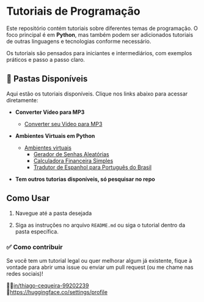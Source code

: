 # Tutoriais de Programação

Este repositório contém tutoriais sobre diferentes temas de programação. O foco principal é em **Python**, mas também podem ser adicionados tutoriais de outras linguagens e tecnologias conforme necessário.

Os tutoriais são pensados para iniciantes e intermediários, com exemplos práticos e passo a passo claro.

## 📁 Pastas Disponíveis

Aqui estão os tutoriais disponíveis. Clique nos links abaixo para acessar diretamente:

- **Converter Vídeo para MP3**
   - [Converter seu Vídeo para MP3](https://github.com/ThiagoMaria-SecurityIT/Tutoriais/tree/main/Python/convert-video-to-mp3 ) 
 
- **Ambientes Virtuais em Python**
   - [Ambientes virtuais](https://github.com/ThiagoMaria-SecurityIT/Tutoriais/tree/main/Ambientes%20virtuais)
      - [Gerador de Senhas Aleatórias](./Ambientes%20virtuais/gerador_senhas.md)
      - [Calculadora Financeira Simples](./Ambientes%20virtuais/calculadora_financeira.md)
      - [Tradutor de Espanhol para Português do Brasil](./Ambientes%20virtuais/tradutor_es_br.md)

- **Tem outros tutorias disponíveis, só pesquisar no repo**

## Como Usar

1. Navegue até a pasta desejada
   
2. Siga as instruções no arquivo `README.md` ou siga o tutorial dentro da pasta específica.

### ✅ Como contribuir

Se você tem um tutorial legal ou quer melhorar algum já existente, fique à vontade para abrir uma issue ou enviar um pull request (ou me chame nas redes sociais)!

🤵🏽[in/thiago-cequeira-99202239](https://www.linkedin.com/in/thiago-cequeira-99202239/) \
🤗https://huggingface.co/settings/profile

